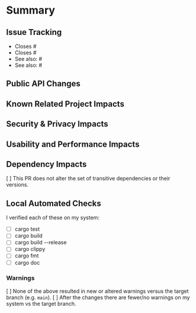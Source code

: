 <!-- Thank you for your contribution! -->

<!-- This template is intended to help you be most successful in contributing. While it may seem heavyweight, ensuring we cover all of these topics before PR reviews saves us all time and helps us maintain strong code safety and quality. -->

# Summary

<!-- Describe what this PR improves along with a description of how in a sentence or two. -->

## Issue Tracking

<!-- Describe which existing tickets this PR aims to resolve by prefixing the ticket number with `Closes` in the list. For tickets or PRs which this does not close, but which are related, use the prefix `See also:` -->

- Closes #<NN>
- Closes #<MM>
- See also: #<LL>
- See also: #<KK>

## Public API Changes

<!-- Ensure that the CHANGELOG of the appropriate crate(s) document all changes to public APIs. Briefly note those changes here, indicating whether the change(s) breaks API compatibility; pay particular attention to changes to public trait interfaces, as additive changes that do not supply a default implementation are API-breaking. Also, updates to the minimum-supported Rust version, and major-version updates to dependencies that are exposed as part of the public API are considered to be API-breaking changes. Use `cargo semver-checks` to confirm whether the changes you have introduced constitute semver-breaking changes. If there are no public API impacts, assert "No API changes." here. -->

## Known Related Project Impacts

<!-- If you know this change impacts other codebases / projects, name them here. Make sure you've linked to relevant issues above in `Issue Tracking`. Also, make sure you notify the other project about this PR! If you crosslink to github PRs or Issues, that should generate a notification for them. -->

<!-- This is also a good place to mention how this change might fit into bigger / longer plans across multiple projects, e.g. "this sets the groundwork for project Foo to add their Whatsit Feature in Q3". -->

## Security & Privacy Impacts

<!-- Make your best effort guess as to the impacts this PR may have on the security or privacy of the target code bases. If you believe the changes have no impact, explicitly assert that. -->

## Usability and Performance Impacts

<!-- Your best effort guess as to potential UX / Performance impacts. If this is too speculative, because this code is too far away from end-user products to have confidence, state that too. -->

## Dependency Impacts

[ ] This PR does not alter the set of transitive dependencies or their versions.

<!-- If you can't check the above, provide a rationale for the dependency change. -->

## Local Automated Checks

I verified each of these on my system:

- [ ] cargo test
- [ ] cargo build
- [ ] cargo build --release
- [ ] cargo clippy
- [ ] cargo fmt
- [ ] cargo doc

### Warnings

[ ] None of the above resulted in new or altered warnings versus the target branch (e.g. `main`).
[ ] After the changes there are fewer/no warnings on my system vs the target branch.

<!-- OR: describe the change in warnings on your system and advocate for why it is necessary. -->
